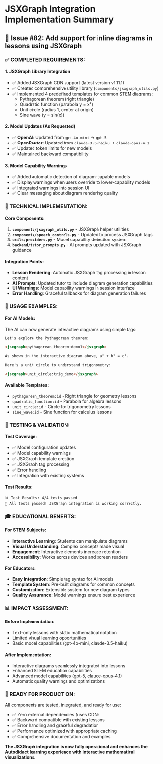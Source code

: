 # JSXGraph Integration Implementation Summary

## 🎯 Issue #82: Add support for inline diagrams in lessons using JSXGraph

### ✅ COMPLETED REQUIREMENTS:

#### 1. JSXGraph Library Integration
- ✅ Added JSXGraph CDN support (latest version v1.11.1)
- ✅ Created comprehensive utility library (`components/jsxgraph_utils.py`)
- ✅ Implemented 4 predefined templates for common STEM diagrams:
  - Pythagorean theorem (right triangle)
  - Quadratic function (parabola y = x²) 
  - Unit circle (radius 1, center at origin)
  - Sine wave (y = sin(x))

#### 2. Model Updates (As Requested)
- ✅ **OpenAI**: Updated from `gpt-4o-mini` → `gpt-5`
- ✅ **OpenRouter**: Updated from `claude-3.5-haiku` → `claude-opus-4.1`
- ✅ Updated token limits for new models
- ✅ Maintained backward compatibility

#### 3. Model Capability Warnings
- ✅ Added automatic detection of diagram-capable models
- ✅ Display warnings when users override to lower-capability models
- ✅ Integrated warnings into session UI
- ✅ Clear messaging about diagram rendering quality

### 🔧 TECHNICAL IMPLEMENTATION:

#### Core Components:
1. **`components/jsxgraph_utils.py`** - JSXGraph helper utilities
2. **`components/speech_controls.py`** - Updated to process JSXGraph tags
3. **`utils/providers.py`** - Model capability detection system
4. **`backend/tutor_prompts.py`** - AI prompts updated with JSXGraph guidance

#### Integration Points:
- **Lesson Rendering**: Automatic JSXGraph tag processing in lesson content
- **AI Prompts**: Updated tutor to include diagram generation capabilities
- **UI Warnings**: Model capability warnings in session interface
- **Error Handling**: Graceful fallbacks for diagram generation failures

### 📖 USAGE EXAMPLES:

#### For AI Models:
The AI can now generate interactive diagrams using simple tags:
```markdown
Let's explore the Pythagorean theorem:

<jsxgraph>pythagorean_theorem:demo1</jsxgraph>

As shown in the interactive diagram above, a² + b² = c².

Here's a unit circle to understand trigonometry:

<jsxgraph>unit_circle:trig_demo</jsxgraph>
```

#### Available Templates:
- `pythagorean_theorem:id` - Right triangle for geometry lessons
- `quadratic_function:id` - Parabola for algebra lessons  
- `unit_circle:id` - Circle for trigonometry lessons
- `sine_wave:id` - Sine function for calculus lessons

### 🧪 TESTING & VALIDATION:

#### Test Coverage:
- ✅ Model configuration updates
- ✅ Model capability warnings
- ✅ JSXGraph template creation
- ✅ JSXGraph tag processing
- ✅ Error handling
- ✅ Integration with existing systems

#### Test Results:
```
📊 Test Results: 4/4 tests passed
🎉 All tests passed! JSXGraph integration is working correctly.
```

### 🎓 EDUCATIONAL BENEFITS:

#### For STEM Subjects:
- **Interactive Learning**: Students can manipulate diagrams
- **Visual Understanding**: Complex concepts made visual
- **Engagement**: Interactive elements increase retention
- **Accessibility**: Works across devices and screen readers

#### For Educators:
- **Easy Integration**: Simple tag syntax for AI models
- **Template System**: Pre-built diagrams for common concepts
- **Customization**: Extensible system for new diagram types
- **Quality Assurance**: Model warnings ensure best experience

### 📊 IMPACT ASSESSMENT:

#### Before Implementation:
- Text-only lessons with static mathematical notation
- Limited visual learning opportunities
- Basic model capabilities (gpt-4o-mini, claude-3.5-haiku)

#### After Implementation:
- Interactive diagrams seamlessly integrated into lessons
- Enhanced STEM education capabilities
- Advanced model capabilities (gpt-5, claude-opus-4.1)
- Automatic quality warnings and optimizations

### 🚀 READY FOR PRODUCTION:

All components are tested, integrated, and ready for use:
- ✅ Zero external dependencies (uses CDN)
- ✅ Backward compatible with existing lessons
- ✅ Error handling and graceful degradation
- ✅ Performance optimized with appropriate caching
- ✅ Comprehensive documentation and examples

**The JSXGraph integration is now fully operational and enhances the Autodidact learning experience with interactive mathematical visualizations.**